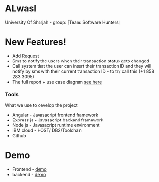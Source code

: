 # ALwasl


University Of Sharjah - group: [Team: Software Hunters]

# New Features!

  - Add Request
  - Sms to notify the users when their transaction status gets changed
  - Call system that the user can insert their transaction ID and they will notify by sms with their current transaction ID - to try call this (+1 858 283 3095)
  - The full report + use case diagram [see here](https://docs.google.com/document/d/e/2PACX-1vSAI7shNiYtIxMylTuOipy7ouKRj5PPGmCyagyjz7nOU-8kfX6aaGbAONATWNP0kOP9dWhEy7E7Cwp1/pub)


### Tools

What we use to develop the project

* Angular - Javasacript frontend framework
* Express js - Javasacript backend framework
* Node js - Javasacript runtime environment
* IBM cloud - HOST/ DB2/Toolchain
* Github

# Demo
* Frontend - [demo](https://simple-toolchain-20200926163324559.eu-gb.mybluemix.net/#/welcome)
* backend - [demo](https://alwaslbeirutuos.eu-gb.mybluemix.net/getUsers)